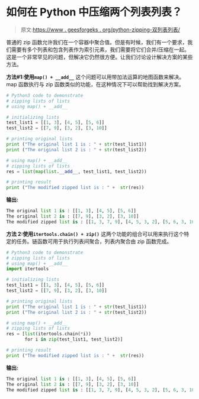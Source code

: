 # 如何在 Python 中压缩两个列表列表？

> 原文:[https://www . geesforgeks . org/python-zipping-双列表列表/](https://www.geeksforgeeks.org/python-zipping-two-lists-of-lists/)

普通的 zip 函数允许我们在一个容器中聚合值。但是有时候，我们有一个要求，我们需要有多个列表和包含列表作为索引元素，我们需要将它们合并/压缩在一起。这是一个非常罕见的问题，但解决它仍然很方便。让我们讨论设计解决方案的某些方法。

**方法#1:使用`map() + __add__`**
这个问题可以用带加法运算的地图函数来解决。map 函数执行与 zip 函数类似的功能，在这种情况下可以帮助找到解决方案。

```py
# Python3 code to demonstrate 
# zipping lists of lists 
# using map() + __add__

# initializing lists
test_list1 = [[1, 3], [4, 5], [5, 6]]
test_list2 = [[7, 9], [3, 2], [3, 10]]

# printing original lists
print ("The original list 1 is : " + str(test_list1))
print ("The original list 2 is : " + str(test_list2))

# using map() + __add__
# zipping lists of lists 
res = list(map(list.__add__, test_list1, test_list2))

# printing result 
print ("The modified zipped list is : " +  str(res))
```

**输出:**

```py
The original list 1 is : [[1, 3], [4, 5], [5, 6]]
The original list 2 is : [[7, 9], [3, 2], [3, 10]]
The modified zipped list is : [[1, 3, 7, 9], [4, 5, 3, 2], [5, 6, 3, 10]]

```

**方法 2:使用`itertools.chain() + zip()`**
这两个功能的组合可以用来执行这个特定的任务。链函数可用于执行列表间聚合，列表内聚合由 zip 函数完成。

```py
# Python3 code to demonstrate 
# zipping lists of lists 
# using map() + __add__
import itertools

# initializing lists
test_list1 = [[1, 3], [4, 5], [5, 6]]
test_list2 = [[7, 9], [3, 2], [3, 10]]

# printing original lists
print ("The original list 1 is : " + str(test_list1))
print ("The original list 2 is : " + str(test_list2))

# using map() + __add__
# zipping lists of lists 
res = [list(itertools.chain(*i)) 
       for i in zip(test_list1, test_list2)]

# printing result 
print ("The modified zipped list is : " +  str(res))
```

**输出:**

```py
The original list 1 is : [[1, 3], [4, 5], [5, 6]]
The original list 2 is : [[7, 9], [3, 2], [3, 10]]
The modified zipped list is : [[1, 3, 7, 9], [4, 5, 3, 2], [5, 6, 3, 10]]

```